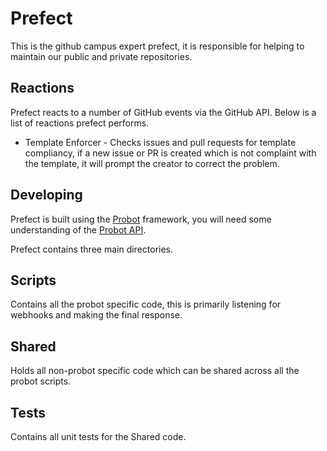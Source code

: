 # Prefect

This is the github campus expert prefect, it is responsible for helping to maintain our public and private repositories.

## Reactions

Prefect reacts to a number of GitHub events via the GitHub API. Below is a list of reactions prefect performs.

* Template Enforcer - Checks issues and pull requests for template compliancy, if a new issue or PR is created which is not complaint with the template, it will prompt the creator to correct the problem.

## Developing

Prefect is built using the [Probot]() framework, you will need some understanding of the [Probot API]().

Prefect contains three main directories.

## Scripts

Contains all the probot specific code, this is primarily listening for webhooks and making the final response.

## Shared

Holds all non-probot specific code which can be shared across all the probot scripts.

## Tests

Contains all unit tests for the Shared code.